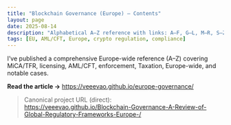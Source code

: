 ```yaml
---
title: "Blockchain Governance (Europe) — Contents"
layout: page
date: 2025-08-14
description: "Alphabetical A–Z reference with links: A–F, G–L, M–R, S–Z."
tags: [EU, AML/CFT, Europe, crypto regulation, compliance]
---
```


I’ve published a comprehensive Europe-wide reference (A–Z) covering MiCA/TFR, licensing, AML/CFT, enforcement, Taxation, Europe-wide, and notable cases.

**Read the article →** https://veeevao.github.io/europe-governance/

> Canonical project URL (direct):  
> https://veeevao.github.io/Blockchain-Governance-A-Review-of-Global-Regulatory-Frameworks-Europe-/
